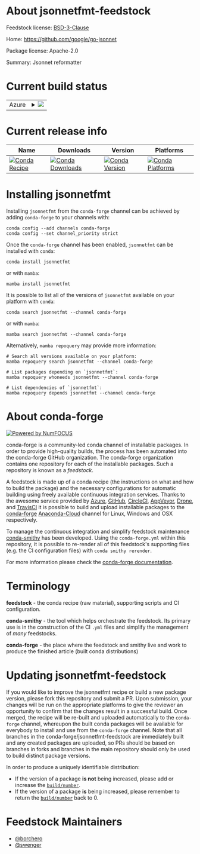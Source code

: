 About jsonnetfmt-feedstock
==========================

Feedstock license: [BSD-3-Clause](https://github.com/conda-forge/jsonnetfmt-feedstock/blob/main/LICENSE.txt)

Home: https://github.com/google/go-jsonnet

Package license: Apache-2.0

Summary: Jsonnet reformatter

Current build status
====================


<table>
    
  <tr>
    <td>Azure</td>
    <td>
      <details>
        <summary>
          <a href="https://dev.azure.com/conda-forge/feedstock-builds/_build/latest?definitionId=17836&branchName=main">
            <img src="https://dev.azure.com/conda-forge/feedstock-builds/_apis/build/status/jsonnetfmt-feedstock?branchName=main">
          </a>
        </summary>
        <table>
          <thead><tr><th>Variant</th><th>Status</th></tr></thead>
          <tbody><tr>
              <td>linux_64</td>
              <td>
                <a href="https://dev.azure.com/conda-forge/feedstock-builds/_build/latest?definitionId=17836&branchName=main">
                  <img src="https://dev.azure.com/conda-forge/feedstock-builds/_apis/build/status/jsonnetfmt-feedstock?branchName=main&jobName=linux&configuration=linux%20linux_64_" alt="variant">
                </a>
              </td>
            </tr><tr>
              <td>linux_aarch64</td>
              <td>
                <a href="https://dev.azure.com/conda-forge/feedstock-builds/_build/latest?definitionId=17836&branchName=main">
                  <img src="https://dev.azure.com/conda-forge/feedstock-builds/_apis/build/status/jsonnetfmt-feedstock?branchName=main&jobName=linux&configuration=linux%20linux_aarch64_" alt="variant">
                </a>
              </td>
            </tr><tr>
              <td>linux_ppc64le</td>
              <td>
                <a href="https://dev.azure.com/conda-forge/feedstock-builds/_build/latest?definitionId=17836&branchName=main">
                  <img src="https://dev.azure.com/conda-forge/feedstock-builds/_apis/build/status/jsonnetfmt-feedstock?branchName=main&jobName=linux&configuration=linux%20linux_ppc64le_" alt="variant">
                </a>
              </td>
            </tr><tr>
              <td>osx_64</td>
              <td>
                <a href="https://dev.azure.com/conda-forge/feedstock-builds/_build/latest?definitionId=17836&branchName=main">
                  <img src="https://dev.azure.com/conda-forge/feedstock-builds/_apis/build/status/jsonnetfmt-feedstock?branchName=main&jobName=osx&configuration=osx%20osx_64_" alt="variant">
                </a>
              </td>
            </tr><tr>
              <td>osx_arm64</td>
              <td>
                <a href="https://dev.azure.com/conda-forge/feedstock-builds/_build/latest?definitionId=17836&branchName=main">
                  <img src="https://dev.azure.com/conda-forge/feedstock-builds/_apis/build/status/jsonnetfmt-feedstock?branchName=main&jobName=osx&configuration=osx%20osx_arm64_" alt="variant">
                </a>
              </td>
            </tr><tr>
              <td>win_64</td>
              <td>
                <a href="https://dev.azure.com/conda-forge/feedstock-builds/_build/latest?definitionId=17836&branchName=main">
                  <img src="https://dev.azure.com/conda-forge/feedstock-builds/_apis/build/status/jsonnetfmt-feedstock?branchName=main&jobName=win&configuration=win%20win_64_" alt="variant">
                </a>
              </td>
            </tr>
          </tbody>
        </table>
      </details>
    </td>
  </tr>
</table>

Current release info
====================

| Name | Downloads | Version | Platforms |
| --- | --- | --- | --- |
| [![Conda Recipe](https://img.shields.io/badge/recipe-jsonnetfmt-green.svg)](https://anaconda.org/conda-forge/jsonnetfmt) | [![Conda Downloads](https://img.shields.io/conda/dn/conda-forge/jsonnetfmt.svg)](https://anaconda.org/conda-forge/jsonnetfmt) | [![Conda Version](https://img.shields.io/conda/vn/conda-forge/jsonnetfmt.svg)](https://anaconda.org/conda-forge/jsonnetfmt) | [![Conda Platforms](https://img.shields.io/conda/pn/conda-forge/jsonnetfmt.svg)](https://anaconda.org/conda-forge/jsonnetfmt) |

Installing jsonnetfmt
=====================

Installing `jsonnetfmt` from the `conda-forge` channel can be achieved by adding `conda-forge` to your channels with:

```
conda config --add channels conda-forge
conda config --set channel_priority strict
```

Once the `conda-forge` channel has been enabled, `jsonnetfmt` can be installed with `conda`:

```
conda install jsonnetfmt
```

or with `mamba`:

```
mamba install jsonnetfmt
```

It is possible to list all of the versions of `jsonnetfmt` available on your platform with `conda`:

```
conda search jsonnetfmt --channel conda-forge
```

or with `mamba`:

```
mamba search jsonnetfmt --channel conda-forge
```

Alternatively, `mamba repoquery` may provide more information:

```
# Search all versions available on your platform:
mamba repoquery search jsonnetfmt --channel conda-forge

# List packages depending on `jsonnetfmt`:
mamba repoquery whoneeds jsonnetfmt --channel conda-forge

# List dependencies of `jsonnetfmt`:
mamba repoquery depends jsonnetfmt --channel conda-forge
```


About conda-forge
=================

[![Powered by
NumFOCUS](https://img.shields.io/badge/powered%20by-NumFOCUS-orange.svg?style=flat&colorA=E1523D&colorB=007D8A)](https://numfocus.org)

conda-forge is a community-led conda channel of installable packages.
In order to provide high-quality builds, the process has been automated into the
conda-forge GitHub organization. The conda-forge organization contains one repository
for each of the installable packages. Such a repository is known as a *feedstock*.

A feedstock is made up of a conda recipe (the instructions on what and how to build
the package) and the necessary configurations for automatic building using freely
available continuous integration services. Thanks to the awesome service provided by
[Azure](https://azure.microsoft.com/en-us/services/devops/), [GitHub](https://github.com/),
[CircleCI](https://circleci.com/), [AppVeyor](https://www.appveyor.com/),
[Drone](https://cloud.drone.io/welcome), and [TravisCI](https://travis-ci.com/)
it is possible to build and upload installable packages to the
[conda-forge](https://anaconda.org/conda-forge) [Anaconda-Cloud](https://anaconda.org/)
channel for Linux, Windows and OSX respectively.

To manage the continuous integration and simplify feedstock maintenance
[conda-smithy](https://github.com/conda-forge/conda-smithy) has been developed.
Using the ``conda-forge.yml`` within this repository, it is possible to re-render all of
this feedstock's supporting files (e.g. the CI configuration files) with ``conda smithy rerender``.

For more information please check the [conda-forge documentation](https://conda-forge.org/docs/).

Terminology
===========

**feedstock** - the conda recipe (raw material), supporting scripts and CI configuration.

**conda-smithy** - the tool which helps orchestrate the feedstock.
                   Its primary use is in the construction of the CI ``.yml`` files
                   and simplify the management of *many* feedstocks.

**conda-forge** - the place where the feedstock and smithy live and work to
                  produce the finished article (built conda distributions)


Updating jsonnetfmt-feedstock
=============================

If you would like to improve the jsonnetfmt recipe or build a new
package version, please fork this repository and submit a PR. Upon submission,
your changes will be run on the appropriate platforms to give the reviewer an
opportunity to confirm that the changes result in a successful build. Once
merged, the recipe will be re-built and uploaded automatically to the
`conda-forge` channel, whereupon the built conda packages will be available for
everybody to install and use from the `conda-forge` channel.
Note that all branches in the conda-forge/jsonnetfmt-feedstock are
immediately built and any created packages are uploaded, so PRs should be based
on branches in forks and branches in the main repository should only be used to
build distinct package versions.

In order to produce a uniquely identifiable distribution:
 * If the version of a package **is not** being increased, please add or increase
   the [``build/number``](https://docs.conda.io/projects/conda-build/en/latest/resources/define-metadata.html#build-number-and-string).
 * If the version of a package **is** being increased, please remember to return
   the [``build/number``](https://docs.conda.io/projects/conda-build/en/latest/resources/define-metadata.html#build-number-and-string)
   back to 0.

Feedstock Maintainers
=====================

* [@borchero](https://github.com/borchero/)
* [@swenger](https://github.com/swenger/)

